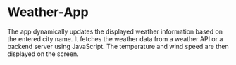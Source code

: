 # Weather-App
The app dynamically updates the displayed weather information based on the entered city name. It fetches the weather data from a weather API or a backend server using JavaScript. The temperature and wind speed are then displayed on the screen.
